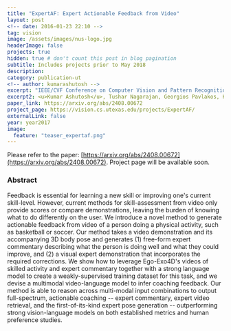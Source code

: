 ```yaml
---
title: "ExpertAF: Expert Actionable Feedback from Video"
layout: post
<!-- date: 2016-01-23 22:10 -->
tag: vision
image: /assets/images/nus-logo.jpg
headerImage: false
projects: true
hidden: true # don't count this post in blog pagination
subtitle: Includes projects prior to May 2018
description: 
category: publication-ut
<!-- author: kumarashutosh -->
excerpt: "IEEE/CVF Conference on Computer Vision and Pattern Recognition (CVPR), June 2025"
excerpt2: <u>Kumar Ashutosh</u>, Tushar Nagarajan, Georgios Pavlakos, Kris Kitani, Kristen Grauman
paper_link: https://arxiv.org/abs/2408.00672
project_page: https://vision.cs.utexas.edu/projects/ExpertAF/
externalLink: false
year: year2017
image:
  feature: "teaser_expertaf.png"
---
```


Please refer to the paper: [https://arxiv.org/abs/2408.00672](https://arxiv.org/abs/2408.00672). Project page will be available soon.

### Abstract &nbsp;

Feedback is essential for learning a new skill or improving one's current skill-level. However, current methods for skill-assessment from video only provide scores or compare demonstrations, leaving the burden of knowing what to do differently on the user. We introduce a novel method to generate actionable feedback from video of a person doing a physical activity, such as basketball or soccer. Our method takes a video demonstration and its accompanying 3D body pose and generates (1) free-form expert commentary describing what the person is doing well and what they could improve, and (2) a visual expert demonstration that incorporates the required corrections. We show how to leverage Ego-Exo4D's videos of skilled activity and expert commentary together with a strong language model to create a weakly-supervised training dataset for this task, and we devise a multimodal video-language model to infer coaching feedback. Our method is able to reason across multi-modal input combinations to output full-spectrum, actionable coaching -- expert commentary, expert video retrieval, and the first-of-its-kind expert pose generation -- outperforming strong vision-language models on both established metrics and human preference studies.
